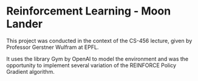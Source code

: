 # Reinforcement Learning - Moon Lander 

This project was conducted in the context of the CS-456 lecture, given by Professor Gerstner Wulfram at EPFL.

It uses the library Gym by OpenAI to model the environment and was the opportunity to implement several variation of the REINFORCE Policy Gradient algorithm.
